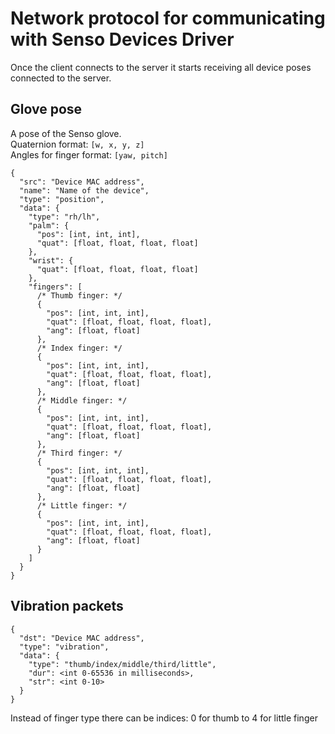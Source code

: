 # Network protocol for communicating with Senso Devices Driver

Once the client connects to the server it starts receiving all device poses connected to the server.

## Glove pose

A pose of the Senso glove.  
Quaternion format: `[w, x, y, z]`  
Angles for finger format: `[yaw, pitch]`

```
{
  "src": "Device MAC address",
  "name": "Name of the device",
  "type": "position",
  "data": {
    "type": "rh/lh",
    "palm": {
      "pos": [int, int, int],
      "quat": [float, float, float, float]
    },
    "wrist": {
      "quat": [float, float, float, float]
    },
    "fingers": [
      /* Thumb finger: */
      {
        "pos": [int, int, int],
        "quat": [float, float, float, float],
        "ang": [float, float]
      },
      /* Index finger: */
      {
        "pos": [int, int, int],
        "quat": [float, float, float, float],
        "ang": [float, float]
      },
      /* Middle finger: */
      {
        "pos": [int, int, int],
        "quat": [float, float, float, float],
        "ang": [float, float]
      },
      /* Third finger: */
      {
        "pos": [int, int, int],
        "quat": [float, float, float, float],
        "ang": [float, float]
      },
      /* Little finger: */
      {
        "pos": [int, int, int],
        "quat": [float, float, float, float],
        "ang": [float, float]
      }
    ]
  }
}
```

## Vibration packets

```
{
  "dst": "Device MAC address",
  "type": "vibration",
  "data": {
    "type": "thumb/index/middle/third/little",
    "dur": <int 0-65536 in milliseconds>,
    "str": <int 0-10>
  }
}
```

Instead of finger type there can be indices: 0 for thumb to 4 for little finger
